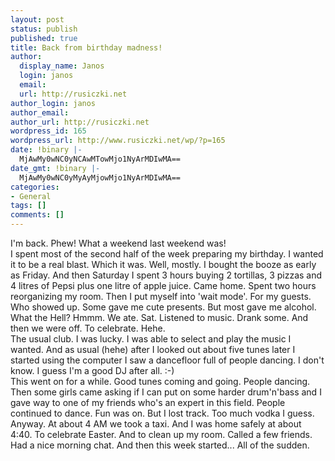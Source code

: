 ```yaml
---
layout: post
status: publish
published: true
title: Back from birthday madness!
author:
  display_name: Janos
  login: janos
  email: 
  url: http://rusiczki.net
author_login: janos
author_email: 
author_url: http://rusiczki.net
wordpress_id: 165
wordpress_url: http://www.rusiczki.net/wp/?p=165
date: !binary |-
  MjAwMy0wNC0yNCAwMTowMjo1NyArMDIwMA==
date_gmt: !binary |-
  MjAwMy0wNC0yMyAyMjowMjo1NyArMDIwMA==
categories:
- General
tags: []
comments: []
---
```

<p>I'm back. Phew! What a weekend last weekend was!<br />
I spent most of the second half of the week preparing my birthday. I wanted it to be a real blast. Which it was. Well, mostly. I bought the booze as early as Friday. And then Saturday I spent 3 hours buying 2 tortillas, 3 pizzas and 4 litres of Pepsi plus one litre of apple juice. Came home. Spent two hours reorganizing my room. Then I put myself into 'wait mode'. For my guests. Who showed up. Some gave me cute presents. But most gave me alcohol. What the Hell? Hmmm. We ate. Sat. Listened to music. Drank some. And then we were off. To celebrate. Hehe.<br />
The usual club. I was lucky. I was able to select and play the music I wanted. And as usual (hehe) after I looked out about five tunes later I started using the computer I saw a dancefloor full of people dancing. I don't know. I guess I'm a good DJ after all. :-)<br />
This went on for a while. Good tunes coming and going. People dancing. Then some girls came asking if I can put on some harder drum'n'bass and I gave way to one of my friends who's an expert in this field. People continued to dance. Fun was on. But I lost track. Too much vodka I guess. Anyway. At about 4 AM we took a taxi. And I was home safely at about 4:40. To celebrate Easter. And to clean up my room. Called a few friends. Had a nice morning chat. And then this week started... All of the sudden.</p>
